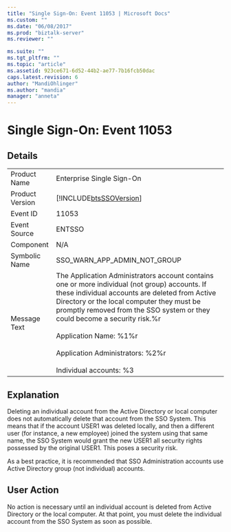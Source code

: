 ```yaml
---
title: "Single Sign-On: Event 11053 | Microsoft Docs"
ms.custom: ""
ms.date: "06/08/2017"
ms.prod: "biztalk-server"
ms.reviewer: ""

ms.suite: ""
ms.tgt_pltfrm: ""
ms.topic: "article"
ms.assetid: 923ce671-6d52-44b2-ae77-7b16fcb50dac
caps.latest.revision: 6
author: "MandiOhlinger"
ms.author: "mandia"
manager: "anneta"
---
```

# Single Sign-On: Event 11053
## Details  
  
|                 |                                                                                                                                                                                                                                                                                                                                                                                                 |
|-----------------|-------------------------------------------------------------------------------------------------------------------------------------------------------------------------------------------------------------------------------------------------------------------------------------------------------------------------------------------------------------------------------------------------|
|  Product Name   |                                                                                                                                                                                    Enterprise Single Sign-On                                                                                                                                                                                    |
| Product Version |                                                                                                                                                                   [!INCLUDE[btsSSOVersion](../includes/btsssoversion-md.md)]                                                                                                                                                                    |
|    Event ID     |                                                                                                                                                                                              11053                                                                                                                                                                                              |
|  Event Source   |                                                                                                                                                                                             ENTSSO                                                                                                                                                                                              |
|    Component    |                                                                                                                                                                                               N/A                                                                                                                                                                                               |
|  Symbolic Name  |                                                                                                                                                                                  SSO_WARN_APP_ADMIN_NOT_GROUP                                                                                                                                                                                   |
|  Message Text   | The Application Administrators account contains one or more individual (not group) accounts. If these individual accounts are deleted from Active Directory or the local computer they must be promptly removed from the SSO system or they could become a security risk.%r<br /><br /> Application Name: %1%r<br /><br /> Application Administrators: %2%r<br /><br /> Individual accounts: %3 |
  
## Explanation  
 Deleting an individual account from the Active Directory or local computer does not automatically delete that account from the SSO System. This means that if the account USER1 was deleted locally, and then a different user (for instance, a new employee) joined the system using that same name, the SSO System would grant the new USER1 all security rights possessed by the original USER1. This poses a security risk.  
  
 As a best practice, it is recommended that SSO Administration accounts use Active Directory group (not individual) accounts.  
  
## User Action  
 No action is necessary until an individual account is deleted from Active Directory or the local computer. At that point, you must delete the individual account from the SSO System as soon as possible.